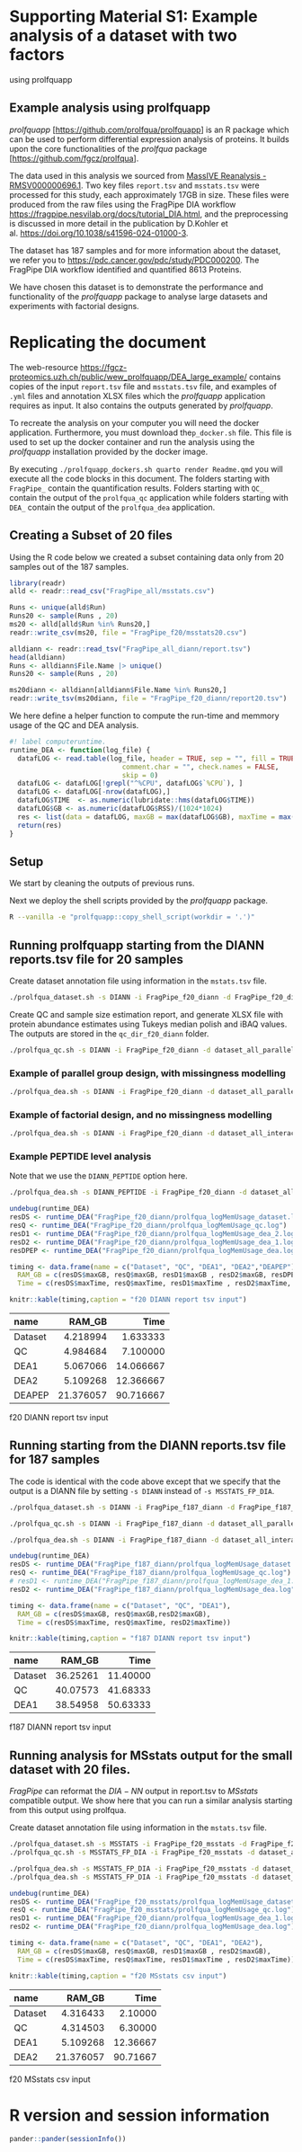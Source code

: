 # Supporting Material S1: Example analysis of a dataset with two factors
using prolfquapp


## Example analysis using prolfquapp

*prolfquapp* \[<https://github.com/prolfqua/prolfquapp>\] is an R
package which can be used to perform differential expression analysis of
proteins. It builds upon the core functionalities of the $prolfqua$
package \[<https://github.com/fgcz/prolfqua>\].

The data used in this analysis we sourced from [MassIVE Reanalysis -
RMSV000000696.1](https://massive.ucsd.edu/ProteoSAFe/reanalysis.jsp?task=b88e6fe3f3564773be62eefde7122127).
Two key files `report.tsv` and `msstats.tsv` were processed for this
study, each approximately 17GB in size. These files were produced from
the raw files using the FragPipe DIA workflow
<https://fragpipe.nesvilab.org/docs/tutorial_DIA.html>, and the
preprocessing is discussed in more detail in the publication by D.Kohler
et al. <https://doi.org/10.1038/s41596-024-01000-3>.

The dataset has $187$ samples and for more information about the
dataset, we refer you to <https://pdc.cancer.gov/pdc/study/PDC000200>.
The FragPipe DIA workflow identified and quantified $8613$ Proteins.

We have chosen this dataset is to demonstrate the performance and
functionality of the $prolfquapp$ package to analyse large datasets and
experiments with factorial designs.

# Replicating the document

The web-resource
<https://fgcz-proteomics.uzh.ch/public/wew_prolfquapp/DEA_large_example/>
contains copies of the input `report.tsv` file and `msstats.tsv` file,
and examples of `.yml` files and annotation XLSX files which the
$prolfquapp$ application requires as input. It also contains the outputs
generated by $prolfquapp$.

To recreate the analysis on your computer you will need the docker
application. Furthermore, you must download the`p_docker.sh` file. This
file is used to set up the docker container and run the analysis using
the $prolfquapp$ installation provided by the docker image.

By executing `./prolfquapp_dockers.sh quarto render Readme.qmd` you will
execute all the code blocks in this document. The folders starting with
`FragPipe_` contain the quantification results. Folders starting with
`QC_` contain the output of the `prolfqua_qc` application while folders
starting with `DEA_` contain the output of the `prolfqua_dea`
application.

## Creating a Subset of 20 files

Using the R code below we created a subset containing data only from
$20$ samples out of the $187$ samples.

``` r
library(readr)
alld <- readr::read_csv("FragPipe_all/msstats.csv")

Runs <- unique(alld$Run)
Runs20 <- sample(Runs , 20)
ms20 <- alld[alld$Run %in% Runs20,]
readr::write_csv(ms20, file = "FragPipe_f20/msstats20.csv")
```

``` r
alldiann <- readr::read_tsv("FragPipe_all_diann/report.tsv")
head(alldiann)
Runs <- alldiann$File.Name |> unique()
Runs20 <- sample(Runs , 20)

ms20diann <- alldiann[alldiann$File.Name %in% Runs20,]
readr::write_tsv(ms20diann, file = "FragPipe_f20_diann/report20.tsv")
```

We here define a helper function to compute the run-time and memmory
usage of the QC and DEA analysis.

``` r
#! label computeruntime.
runtime_DEA <- function(log_file) {
  datafLOG <- read.table(log_file, header = TRUE, sep = "", fill = TRUE,
                            comment.char = "", check.names = FALSE,
                            skip = 0)
  datafLOG <- datafLOG[!grepl("^%CPU", datafLOG$`%CPU`), ]
  datafLOG <- datafLOG[-nrow(datafLOG),]
  datafLOG$TIME  <- as.numeric(lubridate::hms(datafLOG$TIME))
  datafLOG$GB <- as.numeric(datafLOG$RSS)/(1024*1024)
  res <- list(data = datafLOG, maxGB = max(datafLOG$GB), maxTime = max(datafLOG$TIME) / 60)
  return(res)
}
```

## Setup

We start by cleaning the outputs of previous runs.

Next we deploy the shell scripts provided by the $prolfquapp$ package.

``` bash
R --vanilla -e "prolfquapp::copy_shell_script(workdir = '.')"
```

## Running prolfquapp starting from the DIANN reports.tsv file for 20 samples

Create dataset annotation file using information in the `mstats.tsv`
file.

``` bash
./prolfqua_dataset.sh -s DIANN -i FragPipe_f20_diann -d FragPipe_f20_diann/dataset_diann_example.xlsx
```

Create QC and sample size estimation report, and generate XLSX file with
protein abundance estimates using Tukeys median polish and iBAQ values.
The outputs are stored in the `qc_dir_f20_diann` folder.

``` bash
./prolfqua_qc.sh -s DIANN -i FragPipe_f20_diann -d dataset_all_parallel.xlsx -o qc_dir_f20_diann
```

### Example of parallel group design, with missingness modelling

``` bash
./prolfqua_dea.sh -s DIANN -i FragPipe_f20_diann -d dataset_all_parallel.xlsx -y config_model_missing_vsn.yml -w f20_diann_with_subject
```

### Example of factorial design, and no missingness modelling

``` bash
./prolfqua_dea.sh -s DIANN -i FragPipe_f20_diann -d dataset_all_interaction_no_Subject.xlsx -y config_vsn.yml -w f20_diann_with_interaction
```

### Example PEPTIDE level analysis

Note that we use the `DIANN_PEPTIDE` option here.

``` bash
./prolfqua_dea.sh -s DIANN_PEPTIDE -i FragPipe_f20_diann -d dataset_all_parallel.xlsx -y config_model_missing_vsn.yml -w f20_diann_peptide_with_subject
```

``` r
undebug(runtime_DEA)
resDS <- runtime_DEA("FragPipe_f20_diann/prolfqua_logMemUsage_dataset.log")
resQ <- runtime_DEA("FragPipe_f20_diann/prolfqua_logMemUsage_qc.log")
resD1 <- runtime_DEA("FragPipe_f20_diann/prolfqua_logMemUsage_dea_2.log")
resD2 <- runtime_DEA("FragPipe_f20_diann/prolfqua_logMemUsage_dea_1.log")
resDPEP <- runtime_DEA("FragPipe_f20_diann/prolfqua_logMemUsage_dea.log")

timing <- data.frame(name = c("Dataset", "QC", "DEA1", "DEA2","DEAPEP"),
  RAM_GB = c(resDS$maxGB, resQ$maxGB, resD1$maxGB , resD2$maxGB, resDPEP$maxGB),
  Time = c(resDS$maxTime, resQ$maxTime, resD1$maxTime , resD2$maxTime, resDPEP$maxTime))

knitr::kable(timing,caption = "f20 DIANN report tsv input")
```

| name    |    RAM_GB |      Time |
|:--------|----------:|----------:|
| Dataset |  4.218994 |  1.633333 |
| QC      |  4.984684 |  7.100000 |
| DEA1    |  5.067066 | 14.066667 |
| DEA2    |  5.109268 | 12.366667 |
| DEAPEP  | 21.376057 | 90.716667 |

f20 DIANN report tsv input

## Running starting from the DIANN reports.tsv file for 187 samples

The code is identical with the code above except that we specify that
the output is a DIANN file by setting `-s DIANN` instead of
`-s MSSTATS_FP_DIA`.

``` bash
./prolfqua_dataset.sh -s DIANN -i FragPipe_f187_diann -d FragPipe_f187_diann/dataset_diann_example.xlsx
```

``` bash
./prolfqua_qc.sh -s DIANN -i FragPipe_f187_diann -d dataset_all_parallel.xlsx -o qc_dir_f187_diann
```

``` bash
./prolfqua_dea.sh -s DIANN -i FragPipe_f187_diann -d dataset_all_interaction_no_Subject.xlsx -y config_vsn.yml -w f187_diann_with_interaction
```

``` r
undebug(runtime_DEA)
resDS <- runtime_DEA("FragPipe_f187_diann/prolfqua_logMemUsage_dataset.log")
resQ <- runtime_DEA("FragPipe_f187_diann/prolfqua_logMemUsage_qc.log")
# resD1 <- runtime_DEA("FragPipe_f187_diann/prolfqua_logMemUsage_dea_1.log")
resD2 <- runtime_DEA("FragPipe_f187_diann/prolfqua_logMemUsage_dea.log")

timing <- data.frame(name = c("Dataset", "QC", "DEA1"),
  RAM_GB = c(resDS$maxGB, resQ$maxGB,resD2$maxGB),
  Time = c(resDS$maxTime, resQ$maxTime, resD2$maxTime))

knitr::kable(timing,caption = "f187 DIANN report tsv input")
```

| name    |   RAM_GB |     Time |
|:--------|---------:|---------:|
| Dataset | 36.25261 | 11.40000 |
| QC      | 40.07573 | 41.68333 |
| DEA1    | 38.54958 | 50.63333 |

f187 DIANN report tsv input

## Running analysis for MSstats output for the small dataset with 20 files.

$FragPipe$ can reformat the $DIA-NN$ output in report.tsv to $MSstats$
compatible output. We show here that you can run a similar analysis
starting from this output using prolfqua.

Create dataset annotation file using information in the `mstats.tsv`
file.

``` bash
./prolfqua_dataset.sh -s MSSTATS -i FragPipe_f20_msstats -d FragPipe_f20_msstats/dataset_msstats20_example.xlsx
./prolfqua_qc.sh -s MSSTATS_FP_DIA -i FragPipe_f20_msstats -d dataset_all_parallel.xlsx -o qc_dir_msstats20
```

``` bash
./prolfqua_dea.sh -s MSSTATS_FP_DIA -i FragPipe_f20_msstats -d dataset_all_parallel.xlsx -y config_model_missing_vsn.yml -w f20_msstats_parallel_with_subject
./prolfqua_dea.sh -s MSSTATS_FP_DIA -i FragPipe_f20_msstats -d dataset_all_interaction_no_Subject.xlsx -y config_vsn.yml -w f20_msstats_with_interaction_no_subject
```

``` r
undebug(runtime_DEA)
resDS <- runtime_DEA("FragPipe_f20_msstats/prolfqua_logMemUsage_dataset.log")
resQ <- runtime_DEA("FragPipe_f20_msstats/prolfqua_logMemUsage_qc.log")
resD1 <- runtime_DEA("FragPipe_f20_diann/prolfqua_logMemUsage_dea_1.log")
resD2 <- runtime_DEA("FragPipe_f20_diann/prolfqua_logMemUsage_dea.log")

timing <- data.frame(name = c("Dataset", "QC", "DEA1", "DEA2"),
  RAM_GB = c(resDS$maxGB, resQ$maxGB, resD1$maxGB , resD2$maxGB),
  Time = c(resDS$maxTime, resQ$maxTime, resD1$maxTime , resD2$maxTime))

knitr::kable(timing,caption = "f20 MSstats csv input")
```

| name    |    RAM_GB |     Time |
|:--------|----------:|---------:|
| Dataset |  4.316433 |  2.10000 |
| QC      |  4.314503 |  6.30000 |
| DEA1    |  5.109268 | 12.36667 |
| DEA2    | 21.376057 | 90.71667 |

f20 MSstats csv input

# R version and session information

``` r
pander::pander(sessionInfo())
```
